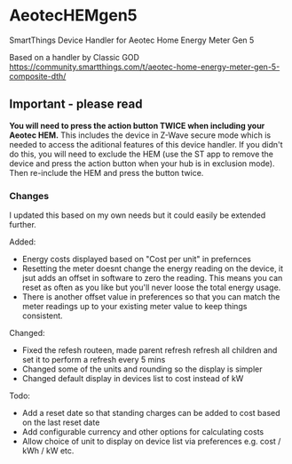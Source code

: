 # AeotecHEMgen5
SmartThings Device Handler for Aeotec Home Energy Meter Gen 5

Based on a handler by Classic GOD https://community.smartthings.com/t/aeotec-home-energy-meter-gen-5-composite-dth/

## Important - please read

**You will need to press the action button TWICE when including your Aeotec HEM.** This includes the device in Z-Wave secure mode which is needed to access the aditional features of this device handler. If you didn't do this, you will need to exclude the HEM (use the ST app to remove the device and press the action button when your hub is in exclusion mode). Then re-include the HEM and press the button twice.


### Changes

I updated this based on my own needs but it could easily be extended further.

Added:

* Energy costs displayed based on "Cost per unit" in prefernces
* Resetting the meter doesnt change the energy reading on the device, it jsut adds an offset in software to zero 
the reading. This means you can reset as often as you like but you'll never loose the total energy usage.
* There is another offset value in preferences so that you can match the meter readings up to your existing meter value to keep things consistent.

Changed:

* Fixed the refesh routeen, made parent refresh refresh all children and set it to perform a refresh every 5 mins
* Changed some of the units and rounding so the display is simpler
* Changed default display in devices list to cost instead of kW

Todo:

* Add a reset date so that standing charges can be added to cost based on the last reset date
* Add configurable currency and other options for calculating costs
* Allow choice of unit to display on device list via preferences e.g. cost / kWh / kW etc.


